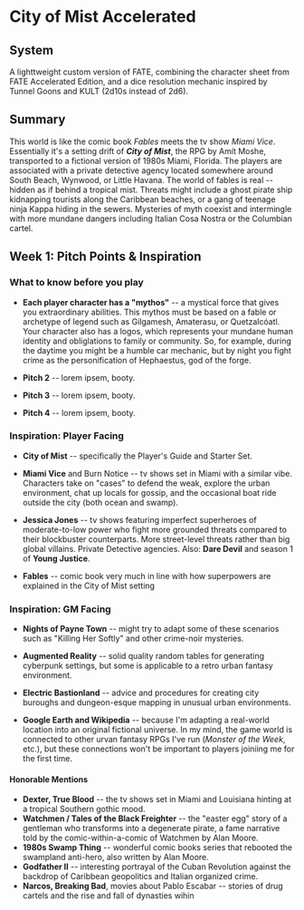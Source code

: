 # City of Mist Accelerated

## System

A lighttweight custom version of FATE, combining the character sheet from FATE Accelerated Edition, and a dice resolution mechanic inspired by Tunnel Goons and KULT (2d10s instead of 2d6).

## Summary

This world is like the comic book _Fables_ meets the tv show _Miami Vice_. Essentially it's a setting drift of **_City of Mist_**, the RPG by Amít Moshe, transported to a fictional version of 1980s Miami, Florida. The players are associated with a private detective agency located somewhere around South Beach, Wynwood, or Little Havana. The world of fables is real -- hidden as if behind a tropical mist. Threats might include a ghost pirate ship kidnapping tourists along the Caribbean beaches, or a gang of teenage ninja Kappa hiding in the sewers. Mysteries of myth coexist and intermingle with more mundane dangers including Italian Cosa Nostra or the Columbian cartel.

## Week 1: Pitch Points & Inspiration

### What to know before you play

 * **Each player character has a "mythos"** -- a mystical force that gives you extraordinary abilities. This mythos must be based on a fable or archetype of legend such as Gilgamesh, Amaterasu, or Quetzalcóatl. Your character also has a logos, which represents your mundane human identity and obliglations to family or community. So, for example, during the daytime you might be a humble car mechanic, but by night you fight crime as the personification of Hephaestus, god of the forge.

 * **Pitch 2** -- lorem ipsem, booty.

 * **Pitch 3** -- lorem ipsem, booty.

 * **Pitch 4** -- lorem ipsem, booty.

### Inspiration: Player Facing

 * **City of Mist** -- specifically the Player's Guide and Starter Set.

 * **Miami Vice** and Burn Notice -- tv shows set in Miami with a similar vibe. Characters take on "cases" to defend the weak, explore the urban environment, chat up locals for gossip, and the occasional boat ride outside the city (both ocean and swamp).

 * **Jessica Jones**  -- tv shows featuring imperfect superheroes of moderate-to-low power who fight more grounded threats compared to their blockbuster counterparts. More street-level threats rather than big global villains. Private Detective agencies. Also: **Dare Devil** and season 1 of **Young Justice**.

 * **Fables** -- comic book very much in line with how superpowers are explained in the City of Mist setting

### Inspiration: GM Facing

 - **Nights of Payne Town** -- might try to adapt some of these scenarios such as "Killing Her Softly" and other crime-noir mysteries.

 - **Augmented Reality** -- solid quality random tables for generating cyberpunk settings, but some is applicable to a retro urban fantasy environment.

 - **Electric Bastionland** -- advice and procedures for creating city buroughs and dungeon-esque mapping in unusual urban environments.

 - **Google Earth and Wikipedia** -- because I'm adapting a real-world location into an original fictional universe. In my mind, the game world is connected to other urvan fantasy RPGs I've run (_Monster of the Week_, etc.), but these connections won't be important to players joiniing me for the first time.

#### Honorable Mentions

 - **Dexter, True Blood** -- the tv shows set in Miami and Louisiana hinting at a tropical Southern gothic mood.
 - **Watchmen / Tales of the Black Freighter** -- the "easter egg" story of a gentleman who transforms into a degenerate pirate, a fame narrative told by the comic-within-a-comic of Watchmen by Alan Moore.
 - **1980s Swamp Thing** -- wonderful comic books series that rebooted the swampland anti-hero, also written by Alan Moore.
 - __Godfather II__ -- interesting portrayal of the Cuban Revolution against the backdrop of Caribbean geopolitics and Italian organized crime.
 - **Narcos, Breaking Bad**, movies about Pablo Escabar -- stories of drug cartels and the rise and fall of dynasties wihin

